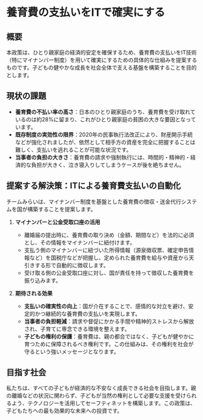 # 養育費の支払いをITで確実にする

## 概要

本政策は、ひとり親家庭の経済的安定を確保するため、養育費の支払いをIT技術（特にマイナンバー制度）を用いて確実にするための具体的な仕組みを提案するものです。子どもの健やかな成長を社会全体で支える基盤を構築することを目的とします。

## 現状の課題

- **養育費の不払い率の高さ**：日本のひとり親家庭のうち、養育費を受け取れているのは約28%に留まり、これがひとり親家庭の貧困の大きな要因となっています。
- **既存制度の実効性の限界**：2020年の民事執行法改正により、財産開示手続などが強化されましたが、依然として相手方の資産を完全に把握することは難しく、支払いを逃れることが可能な状況です。
- **当事者の負担の大きさ**：養育費の請求や強制執行には、時間的・精神的・経済的な負担が大きく、泣き寝入りしてしまうケースが後を絶ちません。

## 提案する解決策：ITによる養育費支払いの自動化

チームみらいは、マイナンバー制度を基盤とした養育費の徴収・送金代行システムを国が構築することを提案します。

1.  **マイナンバーと公金受取口座の活用**
    - 離婚届の提出時に、養育費の取り決め（金額、期間など）を法的に必須とし、その情報をマイナンバーに紐付けます。
    - 支払う側のマイナンバーに紐づいた所得情報（源泉徴収票、確定申告情報など）を国税庁などが把握し、定められた養育費を給与や資産から天引きする形で自動的に徴収します。
    - 受け取る側の公金受取口座に対し、国が責任を持って徴収した養育費を振り込みます。

2.  **期待される効果**
    - **支払いの確実性の向上**：国が介在することで、感情的な対立を避け、安定的かつ継続的な養育費の支払いを実現します。
    - **当事者の負担軽減**：請求や督促にかかる手間や精神的ストレスから解放され、子育てに専念できる環境を整えます。
    - **子どもの権利の保護**：養育費は、親の都合ではなく、子どもが健やかに育つために保障されるべき権利です。この仕組みは、その権利を社会が守るという強いメッセージとなります。

## 目指す社会

私たちは、すべての子どもが経済的な不安なく成長できる社会を目指します。親の離婚などの状況に関わらず、子どもが当然の権利として必要な支援を受けられるよう、テクノロジーを活用してセーフティネットを構築します。この政策は、子どもたちへの最も効果的な未来への投資です。